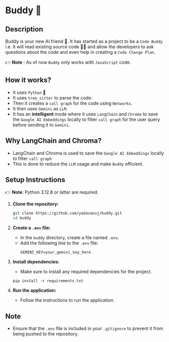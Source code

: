 # Buddy 🚀

## Description

Buddy is your new AI friend 🤗. It has started as a project to be a `Code Buddy` i.e. It will read existing source code 👩‍💻 and allow the developers to ask questions about the code and even help in creating a `Code Change Plan`.

👉 **Note** : As of now `Buddy` only works with `JavaScript` code.

## How it works?

-   It uses `Python` 🐍
-   It uses `tree_sitter` to parse the code.
-   Then it creates a `call graph` for the code using `Networkx`.
-   It then uses `Gemini` as `LLM`.
-   It has an **intelligent** mode where it uses `LangChain` and `Chroma` to save the `Google AI Embeddings` locally to filter `call graph` for the user query before sending it to `Gemini`.

## Why LangChain and Chroma?

-   LangChain and Chroma is used to save the `Google AI Embeddings` locally to filter `call graph`
-   This is done to reduce the `LLM` usage and make `Buddy` efficient.

## Setup Instructions

👉 **Note**: Python 3.12.8 or latter are required.

1. **Clone the repository:**

    ```bash
    git clone https://github.com/yadavanuj/buddy.git
    cd buddy
    ```

2. **Create a `.env` file:**

    - In the `buddy` directory, create a file named `.env`.
    - Add the following line to the `.env` file:
        ```
        GEMINI_KEY=your_gemini_key_here
        ```

3. **Install dependencies:**

    - Make sure to install any required dependencies for the project.

    ```
    pip install -r requirements.txt
    ```

4. **Run the application:**
    - Follow the instructions to run the application.

## Note

-   Ensure that the `.env` file is included in your `.gitignore` to prevent it from being pushed to the repository.
